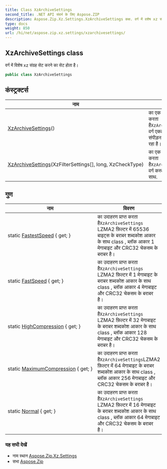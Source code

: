 ```yaml
---
title: Class XzArchiveSettings
second_title: .NET API संदर्भ के लिए Aspose.ZIP
description: Aspose.Zip.Xz.Settings.XzArchiveSettings कक्ष. वर्ग में वशेष xz संग्रह सेट करने क सेट हत है
type: docs
weight: 850
url: /hi/net/aspose.zip.xz.settings/xzarchivesettings/
---
```

## XzArchiveSettings class

वर्ग में विशेष xz संग्रह सेट करने का सेट होता है।

```csharp
public class XzArchiveSettings
```

## कंस्ट्रक्टर्स

| नाम | विवरण |
| --- | --- |
| [XzArchiveSettings](xzarchivesettings/#constructor)() | का एक नया उदाहरण प्रारंभ करता है`XzArchiveSettings` वर्ग एकल LZMA2 संपीड़न का उपयोग कर रहा है। |
| [XzArchiveSettings](xzarchivesettings/#constructor_1)(XzFilterSettings[], long, XzCheckType) | का एक नया उदाहरण प्रारंभ करता है`XzArchiveSettings` वर्ग कस्टम पैरामीटर के साथ. |

## गुण

| नाम | विवरण |
| --- | --- |
| static [FastestSpeed](../../aspose.zip.xz.settings/xzarchivesettings/fastestspeed/) { get; } | का उदाहरण प्राप्त करता है`XzArchiveSettings` LZMA2 फ़िल्टर में 65536 बाइट्स के बराबर शब्दकोश आकार के साथ class , ब्लॉक आकार 1 मेगाबाइट और CRC32 चेकसम के बराबर है। |
| static [FastSpeed](../../aspose.zip.xz.settings/xzarchivesettings/fastspeed/) { get; } | का उदाहरण प्राप्त करता है`XzArchiveSettings` LZMA2 फ़िल्टर में 1 मेगाबाइट के बराबर शब्दकोश आकार के साथ class , ब्लॉक आकार 4 मेगाबाइट और CRC32 चेकसम के बराबर है। |
| static [HighCompression](../../aspose.zip.xz.settings/xzarchivesettings/highcompression/) { get; } | का उदाहरण प्राप्त करता है`XzArchiveSettings` LZMA2 फ़िल्टर में 32 मेगाबाइट के बराबर शब्दकोश आकार के साथ class , ब्लॉक आकार 128 मेगाबाइट और CRC32 चेकसम के बराबर है। |
| static [MaximumCompression](../../aspose.zip.xz.settings/xzarchivesettings/maximumcompression/) { get; } | का उदाहरण प्राप्त करता है`XzArchiveSettings`LZMA2 फ़िल्टर में 64 मेगाबाइट के बराबर शब्दकोश आकार के साथ class , ब्लॉक आकार 256 मेगाबाइट और CRC32 चेकसम के बराबर है। |
| static [Normal](../../aspose.zip.xz.settings/xzarchivesettings/normal/) { get; } | का उदाहरण प्राप्त करता है`XzArchiveSettings` LZMA2 फ़िल्टर में 16 मेगाबाइट के बराबर शब्दकोश आकार के साथ class , ब्लॉक आकार 64 मेगाबाइट और CRC32 चेकसम के बराबर है। |

### यह सभी देखें

* नाम स्थान [Aspose.Zip.Xz.Settings](../../aspose.zip.xz.settings/)
* सभा [Aspose.Zip](../../)


